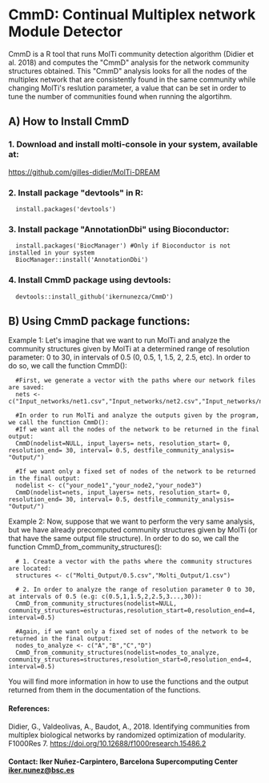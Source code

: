 # CmmD: Continual Multiplex network Module Detector
CmmD is a R tool that runs MolTi community detection algorithm (Didier et al. 2018) and computes the "CmmD" analysis for the network community structures obtained. This "CmmD" analysis looks for all the nodes of the multiplex network that are consistently found in the same community while changing MolTi's reslution parameter, a value that can be set in order to tune the number of communities found when running the algortihm.

## A) How to Install CmmD

### 1. Download and install molti-console in your system, available at:
https://github.com/gilles-didier/MolTi-DREAM

### 2. Install package "devtools" in R:
      install.packages('devtools')
 
### 3. Install package "AnnotationDbi" using Bioconductor:
      install.packages('BiocManager') #Only if Bioconductor is not installed in your system
      BiocManager::install('AnnotationDbi')

### 4. Install CmmD package using devtools:
      devtools::install_github('ikernunezca/CmmD')
      
## B) Using CmmD package functions:
Example 1: Let's imagine that we want to run MolTi and analyze the community structures given by MolTi at a determined range of resolution parameter: 0 to 30, in intervals of 0.5 (0, 0.5, 1, 1.5, 2, 2.5, etc). In order to do so, we call the function CmmD():
      
      #First, we generate a vector with the paths where our network files are saved: 
      nets <- c("Input_networks/net1.csv","Input_networks/net2.csv","Input_networks/net3.csv")
      
      #In order to run MolTi and analyze the outputs given by the program, we call the function CmmD():
      #If we want all the nodes of the network to be returned in the final output:
      CmmD(nodelist=NULL, input_layers= nets, resolution_start= 0, resolution_end= 30, interval= 0.5, destfile_community_analysis= "Output/")
      
      #If we want only a fixed set of nodes of the network to be returned in the final output:
      nodelist <- c("your_node1","your_node2,"your_node3")
      CmmD(nodelist=nets, input_layers= nets, resolution_start= 0, resolution_end= 30, interval= 0.5, destfile_community_analysis= "Output/")
      
Example 2: Now, suppose that we want to perform the very same analysis, but we have already precomputed community structures given by MolTi (or that have the same output file structure). In order to do so, we call the function CmmD_from_community_structures():
      
      # 1. Create a vector with the paths where the community structures are located:
      structures <- c("Molti_Output/0.5.csv","Molti_Output/1.csv")
      
      # 2. In order to analyze the range of resolution parameter 0 to 30, at intervals of 0.5 (e.g: c(0.5,1,1.5,2,2.5,3...,30)):
      CmmD_from_community_structures(nodelist=NULL, community_structures=estructuras,resolution_start=0,resolution_end=4, interval=0.5)
      
      #Again, if we want only a fixed set of nodes of the network to be returned in the final output:
      nodes_to_analyze <- c("A","B","C","D")
      CmmD_from_community_structures(nodelist=nodes_to_analyze, community_structures=structures,resolution_start=0,resolution_end=4, interval=0.5)

You will find more information in how to use the functions and the output returned from them in the documentation of the functions.

#### References: 
Didier, G., Valdeolivas, A., Baudot, A., 2018. Identifying communities from multiplex biological networks by randomized optimization of modularity. F1000Res 7. https://doi.org/10.12688/f1000research.15486.2

#### Contact: Iker Nuñez-Carpintero, Barcelona Supercomputing Center <iker.nunez@bsc.es>
